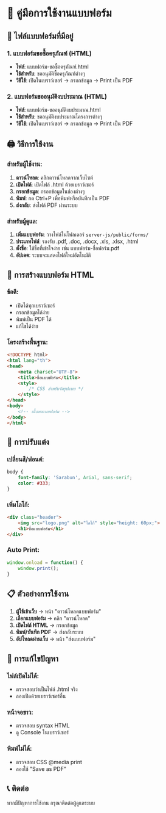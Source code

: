 # 📄 คู่มือการใช้งานแบบฟอร์ม

## 📁 ไฟล์แบบฟอร์มที่มีอยู่

### 1. แบบฟอร์มขอซื้อครุภัณฑ์ (HTML)
- **ไฟล์**: แบบฟอร์ม-ขอซื้อครุภัณฑ์.html
- **ใช้สำหรับ**: ขออนุมัติซื้อครุภัณฑ์ต่างๆ
- **วิธีใช้**: เปิดในเบราว์เซอร์ → กรอกข้อมูล → Print เป็น PDF

### 2. แบบฟอร์มขออนุมัติงบประมาณ (HTML)
- **ไฟล์**: แบบฟอร์ม-ขออนุมัติงบประมาณ.html
- **ใช้สำหรับ**: ขออนุมัติงบประมาณโครงการต่างๆ
- **วิธีใช้**: เปิดในเบราว์เซอร์ → กรอกข้อมูล → Print เป็น PDF

## 🖨️ วิธีการใช้งาน

### สำหรับผู้ใช้งาน:
1. **ดาวน์โหลด**: คลิกดาวน์โหลดจากเว็บไซต์
2. **เปิดไฟล์**: เปิดไฟล์ .html ด้วยเบราว์เซอร์
3. **กรอกข้อมูล**: กรอกข้อมูลในช่องต่างๆ
4. **พิมพ์**: กด Ctrl+P เพื่อพิมพ์หรือบันทึกเป็น PDF
5. **ส่งกลับ**: ส่งไฟล์ PDF ผ่านระบบ

### สำหรับผู้ดูแล:
1. **เพิ่มแบบฟอร์ม**: วางไฟล์ในโฟลเดอร์ `server-js/public/forms/`
2. **ประเภทไฟล์**: รองรับ .pdf, .doc, .docx, .xls, .xlsx, .html
3. **ตั้งชื่อ**: ใช้ชื่อที่เข้าใจง่าย เช่น แบบฟอร์ม-ชื่อฟอร์ม.pdf
4. **อัปเดต**: ระบบจะแสดงไฟล์ใหม่อัตโนมัติ

## 📝 การสร้างแบบฟอร์ม HTML

### ข้อดี:
- เปิดได้ทุกเบราว์เซอร์
- กรอกข้อมูลได้ง่าย
- พิมพ์เป็น PDF ได้
- แก้ไขได้ง่าย

### โครงสร้างพื้นฐาน:
```html
<!DOCTYPE html>
<html lang="th">
<head>
    <meta charset="UTF-8">
    <title>ชื่อแบบฟอร์ม</title>
    <style>
        /* CSS สำหรับจัดรูปแบบ */
    </style>
</head>
<body>
    <!-- เนื้อหาแบบฟอร์ม -->
</body>
</html>
```

## 🎨 การปรับแต่ง

### เปลี่ยนสี/ฟอนต์:
```css
body {
    font-family: 'Sarabun', Arial, sans-serif;
    color: #333;
}
```

### เพิ่มโลโก้:
```html
<div class="header">
    <img src="logo.png" alt="โลโก้" style="height: 60px;">
    <h1>ชื่อแบบฟอร์ม</h1>
</div>
```

### Auto Print:
```javascript
window.onload = function() {
    window.print();
}
```

## 📋 ตัวอย่างการใช้งาน

1. **ผู้ใช้เข้าเว็บ** → หน้า "ดาวน์โหลดแบบฟอร์ม"
2. **เลือกแบบฟอร์ม** → คลิก "ดาวน์โหลด"
3. **เปิดไฟล์ HTML** → กรอกข้อมูล
4. **พิมพ์/บันทึก PDF** → ส่งกลับระบบ
5. **อัปโหลดผ่านเว็บ** → หน้า "ส่งแบบฟอร์ม"

## 🔧 การแก้ไขปัญหา

### ไฟล์เปิดไม่ได้:
- ตรวจสอบว่าเป็นไฟล์ .html จริง
- ลองเปิดด้วยเบราว์เซอร์อื่น

### หน้าจอขาว:
- ตรวจสอบ syntax HTML
- ดู Console ในเบราว์เซอร์

### พิมพ์ไม่ได้:
- ตรวจสอบ CSS @media print
- ลองใช้ "Save as PDF"

## 📞 ติดต่อ

หากมีปัญหาการใช้งาน กรุณาติดต่อผู้ดูแลระบบ
